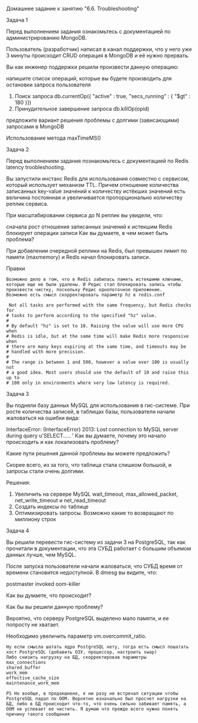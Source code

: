 Домашнее задание к занятию "6.6. Troubleshooting"

Задача 1

Перед выполнением задания ознакомьтесь с документацией по администрированию MongoDB.

Пользователь (разработчик) написал в канал поддержки, что у него уже 3 минуты происходит CRUD операция в MongoDB и её нужно прервать.

Вы как инженер поддержки решили произвести данную операцию:

напишите список операций, которые вы будете производить для остановки запроса пользователя

1. Поиск запроса
db.currentOp({ "active" : true, "secs_running" : { "$gt" : 180 }})
2. Принудительное завершение запроса
db.killOp(opid)

предложите вариант решения проблемы с долгими (зависающими) запросами в MongoDB

Использование метода maxTimeMS()



Задача 2

Перед выполнением задания познакомьтесь с документацией по Redis latency troobleshooting.

Вы запустили инстанс Redis для использования совместно с сервисом, который использует механизм TTL. Причем отношение количества записанных key-value значений к количеству истёкших значений есть величина постоянная и увеличивается пропорционально количеству реплик сервиса.

При масштабировании сервиса до N реплик вы увидели, что:

сначала рост отношения записанных значений к истекшим
Redis блокирует операции записи
Как вы думаете, в чем может быть проблема?

При добавлении очередной реплики на Redis, был превышен лимит по памяти (maxmemory) и Redis начал блокировать записи.

Правки
```
Возможно дело в том, что в Redis забилась память истекшими ключами, которые еще не были удалены. И Редис стал блокировать запись чтобы произвести чистку, поскольку Редис однопоточное приложение.
Возможно есть смысл скорректировать параметр hz в redis.conf

 Not all tasks are performed with the same frequency, but Redis checks for
# tasks to perform according to the specified "hz" value.
#
# By default "hz" is set to 10. Raising the value will use more CPU when
# Redis is idle, but at the same time will make Redis more responsive when
# there are many keys expiring at the same time, and timeouts may be
# handled with more precision.
#
# The range is between 1 and 500, however a value over 100 is usually not
# a good idea. Most users should use the default of 10 and raise this up to
# 100 only in environments where very low latency is required.
```


Задача 3

Вы подняли базу данных MySQL для использования в гис-системе. При росте количества записей, в таблицах базы, пользователи начали жаловаться на ошибки вида:

InterfaceError: (InterfaceError) 2013: Lost connection to MySQL server during query u'SELECT..... '
Как вы думаете, почему это начало происходить и как локализовать проблему?

Какие пути решения данной проблемы вы можете предложить?

Скорее всего, из за того, что таблица стала слишком большой, и запросы стали очень долгими.

Решения:
1) Увеличить на сервере MySQL wait_timeout, max_allowed_packet, net_write_timeout и net_read_timeout
2) Создать индексы по таблице
3) Оптимизировать запросы. Возможно какие то возвращают по миллиону строк

Задача 4

Вы решили перевести гис-систему из задачи 3 на PostgreSQL, так как прочитали в документации, что эта СУБД работает с большим объемом данных лучше, чем MySQL.

После запуска пользователи начали жаловаться, что СУБД время от времени становится недоступной. В dmesg вы видите, что:

postmaster invoked oom-killer

Как вы думаете, что происходит?

Как бы вы решили данную проблему?

Вероятно, что серверу PostgreSQL выделено мало памяти, и ее попросту не хватает.

Необходимо увеличить параметр vm.overcommit_ratio. 
```
Ну если смысла шатать ядро PostgreSQL нету, тогда есть смысл пошатать хост PostgreSQL (добавить ОЗУ, процессор, настроить swap)
Либо снизить нагрузку на БД, скорректировав параметры
max_connections
shared_buffer
work_mem
effective_cache_size
maintenance_work_mem

PS Но вообще, в продакшнене, я ни разу не встречал ситуации чтобы PostgreSQL падал по OOM. Вероятно изначально был просчет нагрузки на БД, либо в БД происходит что-то, что очень сильно забивает память, а OOM не успевает ее чистить. Я думаю что прежде всего нужно понять причину такого сообщения
```
